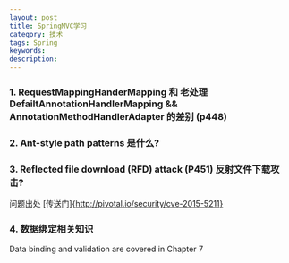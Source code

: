 ```yaml
---
layout: post
title: SpringMVC学习
category: 技术
tags: Spring
keywords:
description:
---
```


### 1. RequestMappingHanderMapping 和 老处理 DefailtAnnotationHandlerMapping && AnnotationMethodHandlerAdapter 的差别 (p448)


### 2. Ant-style path patterns 是什么?

### 3. Reflected file download (RFD) attack (P451) 反射文件下载攻击?
问题出处 [传送门]{http://pivotal.io/security/cve-2015-5211}

### 4. 数据绑定相关知识

Data binding and validation are covered in Chapter 7
